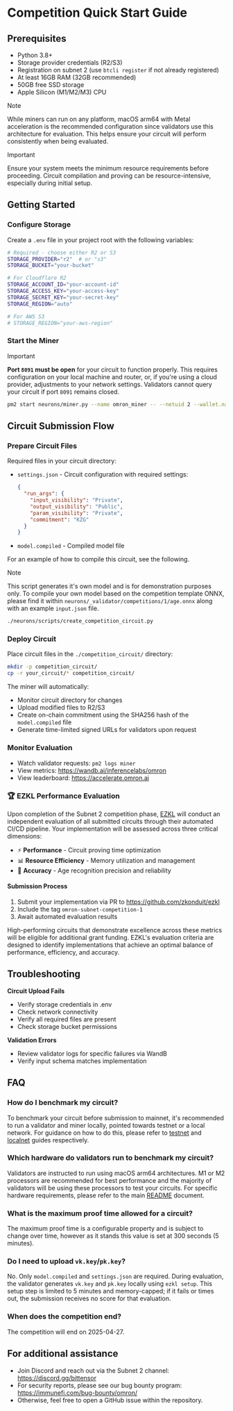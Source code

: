 # Competition Quick Start Guide

## Prerequisites

- Python 3.8+
- Storage provider credentials (R2/S3)
- Registration on subnet 2 (use `btcli register` if not already registered)
- At least 16GB RAM (32GB recommended)
- 50GB free SSD storage
- Apple Silicon (M1/M2/M3) CPU

> [!NOTE]
> While miners can run on any platform, macOS arm64 with Metal acceleration is the recommended configuration since validators use this architecture for evaluation. This helps ensure your circuit will perform consistently when being evaluated.

> [!IMPORTANT]
> Ensure your system meets the minimum resource requirements before proceeding. Circuit compilation and proving can be resource-intensive, especially during initial setup.

## Getting Started

### Configure Storage

Create a `.env` file in your project root with the following variables:

```bash
# Required - choose either R2 or S3
STORAGE_PROVIDER="r2"  # or "s3"
STORAGE_BUCKET="your-bucket"

# For Cloudflare R2
STORAGE_ACCOUNT_ID="your-account-id"
STORAGE_ACCESS_KEY="your-access-key"
STORAGE_SECRET_KEY="your-secret-key"
STORAGE_REGION="auto"

# For AWS S3
# STORAGE_REGION="your-aws-region"
```

### Start the Miner

> [!IMPORTANT]
>
> **Port `8091` must be open** for your circuit to function properly. This requires configuration on your local machine and router, or, if you're using a cloud provider, adjustments to your network settings. Validators cannot query your circuit if port `8091` remains closed.

```bash
pm2 start neurons/miner.py --name omron_miner -- --netuid 2 --wallet.name your_wallet --logging.debug
```

## Circuit Submission Flow

### Prepare Circuit Files

Required files in your circuit directory:

- `settings.json` - Circuit configuration with required settings:
  ```json
  {
    "run_args": {
      "input_visibility": "Private",
      "output_visibility": "Public",
      "param_visibility": "Private",
      "commitment": "KZG"
    }
  }
  ```
- `model.compiled` - Compiled model file

For an example of how to compile this circuit, see the following.

> [!NOTE]
> This script generates it's own model and is for demonstration purposes only. To compile your own model based on the competition template ONNX, please find it within `neurons/_validator/competitions/1/age.onnx` along with an example `input.json` file.

```bash
./neurons/scripts/create_competition_circuit.py
```

### Deploy Circuit

Place circuit files in the `./competition_circuit/` directory:

```bash
mkdir -p competition_circuit/
cp -r your_circuit/* competition_circuit/
```

The miner will automatically:

- Monitor circuit directory for changes
- Upload modified files to R2/S3
- Create on-chain commitment using the SHA256 hash of the `model.compiled` file
- Generate time-limited signed URLs for validators upon request

### Monitor Evaluation

- Watch validator requests: `pm2 logs miner`
- View metrics: https://wandb.ai/inferencelabs/omron
- View leaderboard: https://accelerate.omron.ai

### 🏆 EZKL Performance Evaluation

Upon completion of the Subnet 2 competition phase, [EZKL](https://ezkl.xyz) will conduct an independent evaluation of all submitted circuits through their automated CI/CD pipeline. Your implementation will be assessed across three critical dimensions:

- ⚡ **Performance** - Circuit proving time optimization
- 📊 **Resource Efficiency** - Memory utilization and management
- 🎯 **Accuracy** - Age recognition precision and reliability

#### Submission Process

1. Submit your implementation via PR to https://github.com/zkonduit/ezkl
2. Include the tag `omron-subnet-competition-1`
3. Await automated evaluation results

High-performing circuits that demonstrate excellence across these metrics will be eligible for additional grant funding. EZKL's evaluation criteria are designed to identify implementations that achieve an optimal balance of performance, efficiency, and accuracy.

## Troubleshooting

**Circuit Upload Fails**

- Verify storage credentials in .env
- Check network connectivity
- Verify all required files are present
- Check storage bucket permissions

**Validation Errors**

- Review validator logs for specific failures via WandB
- Verify input schema matches implementation

## FAQ

### How do I benchmark my circuit?

To benchmark your circuit before submission to mainnet, it's recommended to run a validator and miner locally, pointed towards testnet or a local network. For guidance on how to do this, please refer to [testnet] and [localnet] guides respectively.

### Which hardware do validators run to benchmark my circuit?

Validators are instructed to run using macOS arm64 architectures. M1 or M2 processors are recommended for best performance and the majority of validators will be using these processors to test your circuits.
For specific hardware requirements, please refer to the main [README] document.

### What is the maximum proof time allowed for a circuit?

The maximum proof time is a configurable property and is subject to change over time, however as it stands this value is set at 300 seconds (5 minutes).

### Do I need to upload `vk.key`/`pk.key`?

No. Only `model.compiled` and `settings.json` are required. During evaluation, the validator generates `vk.key` and `pk.key` locally using `ezkl setup`. This setup step is limited to 5 minutes and memory-capped; if it fails or times out, the submission receives no score for that evaluation.

### When does the competition end?

The competition will end on 2025-04-27.

## For additional assistance

- Join Discord and reach out via the Subnet 2 channel: https://discord.gg/bittensor
- For security reports, please see our bug bounty program: https://immunefi.com/bug-bounty/omron/
- Otherwise, feel free to open a GitHub issue within the repository.

[testnet]: ../running_on_testnet.md
[localnet]: ../running_on_staging.md
[README]: ../../README.md#minimum-1
